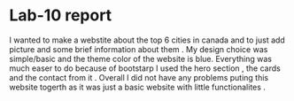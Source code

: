 # Lab-10 report
I wanted to make a webstite about the top 6 cities in canada and to just add picture and some brief information about them . 
My design choice was simple/basic and the theme color of the website is blue.
Everything was much easer to do because of bootstarp I used the hero section , the cards and the contact from it . 
Overall I did not have any problems puting this website togerth as it was just a basic website with little functionalites . 
